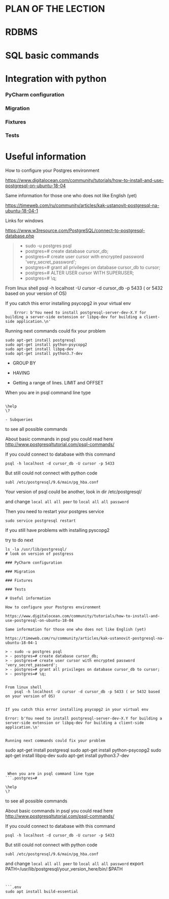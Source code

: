# PLAN OF THE LECTION

# RDBMS

# SQL basic commands

# Integration with python

### PyCharm configuration

### Migration

### Fixtures

### Tests

# Useful information

How to configure your Postgres environment

https://www.digitalocean.com/community/tutorials/how-to-install-and-use-postgresql-on-ubuntu-18-04

Same information for those one who does not like English (yet) 

https://timeweb.com/ru/community/articles/kak-ustanovit-postgresql-na-ubuntu-18-04-1 

Links for windows

https://www.w3resource.com/PostgreSQL/connect-to-postgresql-database.php

> - sudo -u postgres psql
> - postgres=# create database cursor_db;
> - postgres=# create user cursor with encrypted password 'very_secret_password';
> - postgres=# grant all privileges on database cursor_db to cursor;
> - postgres=# ALTER USER cursor WITH SUPERUSER;
> - postgres=# \q;
  

From linux shell
    psql -h localhost -U cursor -d cursor_db -p 5433 ( or 5432 based on your version of OS)


If you catch this error installing psycopg2 in your virtual env
```
    Error: b'You need to install postgresql-server-dev-X.Y for building a server-side extension or libpq-dev for building a client-side application.\n'
``` 

Running next commands could fix your problem 

```
sudo apt-get install postgresql
sudo apt-get install python-psycopg2
sudo apt-get install libpq-dev
sudo apt-get install python3.7-dev

```

- GROUP BY

- HAVING

- Getting a range of lines. LIMIT and OFFSET

 When you are in psql command line type
```.postgres=# 

\help
\?

- Subqueries
```
to see all possible commands

About basic commands in psql you could read here 
http://www.postgresqltutorial.com/psql-commands/


If you could connect to database with this command
```
psql -h localhost -d cursor_db -U cursor -p 5433

```

But still could not connect with python code 
```
subl /etc/postgresql/9.6/main/pg_hba.conf
```
Your version of psql could be another, look in dir /etc/postgresql/

and change `local all all peer` to `local all all password`

Then you need to restart your postgres service

```.env
sudo service postgresql restart
```

If you still have problems with installing pyscopg2

try to do next

```
ls -la /usr/lib/postgresql/
# look on version of postgress

### PyCharm configuration

### Migration

### Fixtures

### Tests

# Useful information

How to configure your Postgres environment

https://www.digitalocean.com/community/tutorials/how-to-install-and-use-postgresql-on-ubuntu-18-04

Same information for those one who does not like English (yet) 

https://timeweb.com/ru/community/articles/kak-ustanovit-postgresql-na-ubuntu-18-04-1 

> - sudo -u postgres psql
> - postgres=# create database cursor_db;
> - postgres=# create user cursor with encrypted password 'very_secret_password';
> - postgres=# grant all privileges on database cursor_db to cursor;
> - postgres=# \q;
  

From linux shell
    psql -h localhost -U cursor -d cursor_db -p 5433 ( or 5432 based on your version of OS)


If you catch this error installing psycopg2 in your virtual env
```
    Error: b'You need to install postgresql-server-dev-X.Y for building a server-side extension or libpq-dev for building a client-side application.\n'
``` 

Running next commands could fix your problem 

```
sudo apt-get install postgresql
sudo apt-get install python-psycopg2
sudo apt-get install libpq-dev
sudo apt-get install python3.7-dev

```


 When you are in psql command line type
```.postgres=# 

\help
\?

```
to see all possible commands

About basic commands in psql you could read here 
http://www.postgresqltutorial.com/psql-commands/


If you could connect to database with this command
```
psql -h localhost -d cursor_db -U cursor -p 5433

```

But still could not connect with python code 
```
subl /etc/postgresql/9.6/main/pg_hba.conf
```
and change `local all all peer` to `local all all password`
export PATH=/usr/lib/postgresql/your_version_here/bin/:$PATH

```


```.env
sudo apt install build-essential
```
```
